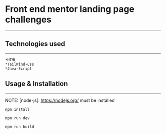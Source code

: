 # Front end mentor landing page challenges

---

## Technologies used

---

    *HTML
    *TailWind-Css
    *Java-Script

## Usage & Installation

---

NOTE: [node-js]: https://nodejs.org/ must be installed

```
npm install

npm run dev

npm run build

```
